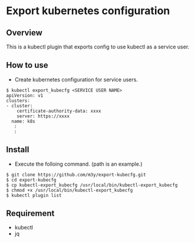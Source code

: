 # Export kubernetes configuration

## Overview
This is a kubectl plugin that exports config to use kubectl as a service user.

## How to use
- Create kubernetes configuration for service users.
```
$ kubectl export_kubecfg <SERVICE USER NAME>
apiVersion: v1
clusters:
- cluster:
    certificate-authority-data: xxxx
    server: https://xxxx
  name: k8s
   :
   :
```

## Install
- Execute the folloing command. (path is an example.)
```
$ git clone https://github.com/m3y/export-kubecfg.git
$ cd export-kubecfg
$ cp kubectl-export_kubecfg /usr/local/bin/kubectl-export_kubecfg
$ chmod +x /usr/local/bin/kubectl-export_kubecfg
$ kubectl plugin list
```

## Requirement
- kubectl
- jq
